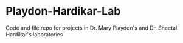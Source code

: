 # Playdon-Hardikar-Lab
Code and file repo for projects in Dr. Mary Playdon's and Dr. Sheetal Hardikar's laboratories
